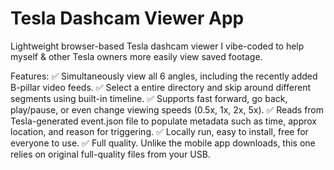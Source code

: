 # Tesla Dashcam Viewer App

Lightweight browser-based Tesla dashcam viewer I vibe-coded to help myself & other Tesla owners more easily view saved footage.

Features:
:white_check_mark: Simultaneously view all 6 angles, including the recently added B-pillar video feeds.
:white_check_mark: Select a entire directory and skip around different segments using built-in timeline.
:white_check_mark: Supports fast forward, go back, play/pause, or even change viewing speeds (0.5x, 1x, 2x, 5x).
:white_check_mark: Reads from Tesla-generated event.json file to populate metadata such as time, approx location, and reason for triggering.
:white_check_mark: Locally run, easy to install, free for everyone to use.
:white_check_mark: Full quality. Unlike the mobile app downloads, this one relies on original full-quality files from your USB.
